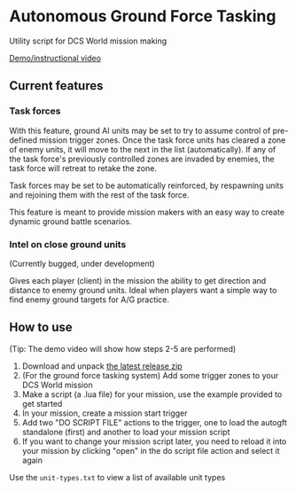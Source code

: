 # Autonomous Ground Force Tasking
Utility script for DCS World mission making

[Demo/instructional video](https://www.youtube.com/watch?v=bmTS60qrF5g)

## Current features

### Task forces
With this feature, ground AI units may be set to try to assume control of pre-defined mission trigger zones. Once the task force units has cleared a zone of enemy units, it will move to the next in the list (automatically). If any of the task force's previously controlled zones are invaded by enemies, the task force will retreat to retake the zone.

Task forces may be set to be automatically reinforced, by respawning units and rejoining them with the rest of the task force.

This feature is meant to provide mission makers with an easy way to create dynamic ground battle scenarios.

### Intel on close ground units
(Currently bugged, under development)

Gives each player (client) in the mission the ability to get direction and distance to enemy ground units. Ideal when players want a simple way to find enemy ground targets for A/G practice.

## How to use
(Tip: The demo video will show how steps 2-5 are performed)

1. Download and unpack [the latest release zip](https://github.com/birgersp/dcs-autogft/releases)
2. (For the ground force tasking system) Add some trigger zones to your DCS World mission
3. Make a script (a .lua file) for your mission, use the example provided to get started
4. In your mission, create a mission start trigger
5. Add two "DO SCRIPT FILE" actions to the trigger, one to load the autogft standalone (first) and another to load your mission script
6. If you want to change your mission script later, you need to reload it into your mission by clicking "open" in the do script file action and select it again

Use the `unit-types.txt` to view a list of available unit types
